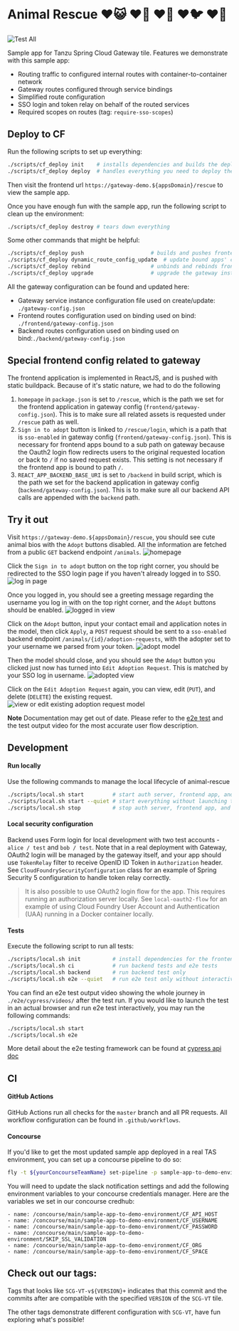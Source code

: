 # Animal Rescue ♥️😺 ♥️🐶 ♥️🐰 ♥️🐦 ♥️🐹
![Test All](https://github.com/spring-cloud-services-samples/animal-rescue/workflows/Test%20All/badge.svg?branch=master)

Sample app for Tanzu Spring Cloud Gateway tile. 
Features we demonstrate with this sample app:
- Routing traffic to configured internal routes with container-to-container network
- Gateway routes configured through service bindings
- Simplified route configuration
- SSO login and token relay on behalf of the routed services
- Required scopes on routes (tag: `require-sso-scopes`)

## Deploy to CF

Run the following scripts to set up everything:
```bash
./scripts/cf_deploy init    # installs dependencies and builds the deployment artifact
./scripts/cf_deploy deploy  # handles everything you need to deploy the frontend, backend, and gateway. This script can be executed repeatedly to deploy new changes.
```
Then visit the frontend url `https://gateway-demo.${appsDomain}/rescue` to view the sample app.

Once you have enough fun with the sample app, run the following script to clean up the environment:
```bash
./scripts/cf_deploy destroy # tears down everything
```

Some other commands that might be helpful:
```bash
./scripts/cf_deploy push                     # builds and pushes frontend and backend
./scripts/cf_deploy dynamic_route_config_update  # update bound apps' configuration with calling the update endpoint on the backing app. You will need to be a space developer to do so.
./scripts/cf_deploy rebind                   # unbinds and rebinds frontend and backend
./scripts/cf_deploy upgrade                  # upgrade the gateway instance
```

All the gateway configuration can be found and updated here:

- Gateway service instance configuration file used on create/update: `./gateway-config.json` 
- Frontend routes configuration used on binding used on bind: `./frontend/gateway-config.json`
- Backend routes configuration used on binding used on bind:`./backend/gateway-config.json` 

## Special frontend config related to gateway

The frontend application is implemented in ReactJS, and is pushed with static buildpack. Because of it's static nature, we had to do the following 
1. `homepage` in `package.json` is set to `/rescue`, which is the path we set for the frontend application in gateway config (`frontend/gateway-config.json`). This is to make sure all related assets is requested under `/rescue` path as well.
1. `Sign in to adopt` button is linked to `/rescue/login`, which is a path that is `sso-enabled` in gateway config (`frontend/gateway-config.json`). This is necessary for frontend apps bound to a sub path on gateway because the Oauth2 login flow redirects users to the original requested location or back to `/` if no saved request exists. This setting is not necessary if the frontend app is bound to path `/`.
1. `REACT_APP_BACKEND_BASE_URI` is set to `/backend` in build script, which is the path we set for the backend application in gateway config (`backend/gateway-config.json`). This is to make sure all our backend API calls are appended with the `backend` path.

## Try it out
Visit `https://gateway-demo.${appsDomain}/rescue`, you should see cute animal bios with the `Adopt` buttons disabled. All the information are fetched from a public `GET` backend endpoint `/animals`. 
![homepage](./docs/images/homepage.png)

Click the `Sign in to adopt` button on the top right corner, you should be redirected to the SSO login page if you haven't already logged in to SSO.
![log in page](./docs/images/login.png)

Once you logged in, you should see a greeting message regarding the username you log in with on the top right corner, and the `Adopt` buttons should be enabled.
![logged in view](./docs/images/logged-in.png)

Click on the `Adopt` button, input your contact email and application notes in the model, then click `Apply`, a `POST` request should be sent to a `sso-enabled` backend endpoint `/animals/{id}/adoption-requests`, with the adopter set to your username we parsed from your token.
![adopt model](./docs/images/adopt.png)   

Then the model should close, and you should see the `Adopt` button you clicked just now has turned into `Edit Adoption Request`. This is matched by your SSO log in username.
![adopted view](./docs/images/adopted.png)   

Click on the `Edit Adoption Request` again, you can view, edit (`PUT`), and delete (`DELETE`) the existing request.
![view or edit existing adoption request model](./docs/images/edit-or-delete.png)   

**Note**
Documentation may get out of date. Please refer to the [e2e test](./e2e/cypress/integration/) and the test output video for the most accurate user flow description.

## Development

#### Run locally 
Use the following commands to manage the local lifecycle of animal-rescue
```bash
./scripts/local.sh start         # start auth server, frontend app, and backend app
./scripts/local.sh start --quiet # start everything without launching the app in browser, and redirects all output to `./scripts/out/`
./scripts/local.sh stop          # stop auth server, frontend app, and backend app. You would only need to do this if you start the app in quiet mode.
``` 

#### Local security configuration
Backend uses Form login for local development with two test accounts - `alice / test` and `bob / test`. 
Note that in a real deployment with Gateway, OAuth2 login will be managed by the gateway itself, and your app should use `TokenRelay` filter to receive OpenID ID Token in `Authorization` header. See `CloudFoundrySecurityConfiguration` class for an example of Spring Security 5 configuration to handle token relay correctly.

> It is also possible to use OAuth2 login flow for the app. This requires running an authorization server locally. See `local-oauth2-flow` for an example of using Cloud Foundry User Account and Authentication (UAA) running in a Docker container locally.

#### Tests
Execute the following script to run all tests:
```bash
./scripts/local.sh init          # install dependencies for the frontend folder and the e2e folder
./scripts/local.sh ci            # run backend tests and e2e tests
./scripts/local.sh backend       # run backend test only
./scripts/local.sh e2e --quiet   # run e2e test only without interactive mode
```

You can find an e2e test output video showing the whole journey in `./e2e/cypress/videos/` after the test run. 
If you would like to launch the test in an actual browser and run e2e test interactively, you may run the following commands:
```bash
./scripts/local.sh start
./scripts/local.sh e2e
``` 
More detail about the e2e testing framework can be found at [cypress api doc](https://docs.cypress.io/api/api/table-of-contents.html) 

## CI

#### GitHub Actions
GitHub Actions run all checks for the `master` branch and all PR requests. All workflow configuration can be found in `.github/workflows`.

#### Concourse
If you'd like to get the most updated sample app deployed in a real TAS environment, you can set up a concourse pipeline to do so:
```bash
fly -t ${yourConcourseTeamName} set-pipeline -p sample-app-to-demo-environment -c concourse/pipeline.yml -l config.yml
```
You will need to update the slack notification settings and add the following environment variables to your concourse credentials manager. Here are the variables we set in our concourse credhub:
```
- name: /concourse/main/sample-app-to-demo-environment/CF_API_HOST
- name: /concourse/main/sample-app-to-demo-environment/CF_USERNAME
- name: /concourse/main/sample-app-to-demo-environment/CF_PASSWORD
- name: /concourse/main/sample-app-to-demo-environment/SKIP_SSL_VALIDATION
- name: /concourse/main/sample-app-to-demo-environment/CF_ORG
- name: /concourse/main/sample-app-to-demo-environment/CF_SPACE
```

## Check out our tags:
Tags that looks like `SCG-VT-v${VERSION}+` indicates that this commit and the commits after are compatible with the specified `VERSION` of the `SCG-VT` tile.

The other tags demonstrate different configuration with `SCG-VT`, have fun exploring what's possible!
